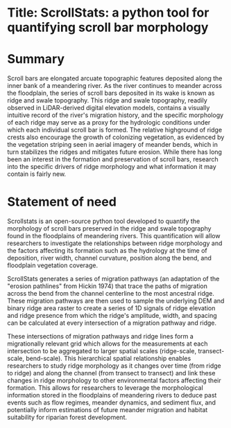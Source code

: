 # Title: ScrollStats: a python tool for quantifying scroll bar morphology

# Summary
Scroll bars are elongated arcuate topographic features deposited along the inner bank of a meandering river. As the river continues to meander across the floodplain, the series of scroll bars deposited in its wake is known as ridge and swale topography. This ridge and swale topography, readily observed in LiDAR-derived digital elevation models, contains a visually intuitive record of the river's migration history, and the specific morphology of each ridge may serve as a proxy for the hydrologic conditions under which each individual scroll bar is formed. The relative highground of ridge crests also encourage the growth of colonizing vegetation, as evidenced by the vegetation striping seen in aerial imagery of meander bends, which in turn stabilizes the ridges and mitigates future erosion. While there has long been an interest in the formation and preservation of scroll bars, research into the specific drivers of ridge morphology and what information it may contain is fairly new. 

# Statement of need
Scrollstats is an open-source python tool developed to quantify the morphology of scroll bars preserved in the ridge and swale topography found in the floodplains of meandering rivers. This quantification will allow researchers to investigate the relationships between ridge morphology and the factors affecting its formation such as the hydrology at the time of deposition, river width, channel curvature, position along the bend, and floodplain vegetation coverage.

ScrollStats generates a series of migration pathways (an adaptation of the "erosion pathlines" from Hickin 1974) that trace the paths of migration across the bend from the channel centerline to the most ancestral ridge. These migration pathways are then used to sample the underlying DEM and binary ridge area raster to create a series of 1D signals of ridge elevation and ridge presence from which the ridge's amplitude, width, and spacing can be calculated at every intersection of a migration pathway and ridge.

These intersections of migration pathways and ridge lines form a migrationally relevant grid which allows for the measurements at each intersection to be aggregated to larger spatial scales (ridge-scale, transect-scale, bend-scale). This hierarchical spatial relationship enables researchers to study ridge morphology as it changes over time (from ridge to ridge) and along the channel (from transect to transect) and link these changes in ridge morphology to other environmental factors affecting their formation. This allows for researchers to leverage the morphological information stored in the floodplains of meandering rivers to deduce past events such as flow regimes, meander dynamics, and sediment flux, and potentially inform estimations of future meander migration and habitat suitability for riparian forest development.